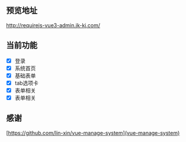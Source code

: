 
## 预览地址

http://requirejs-vue3-admin.jk-kj.com/


## 当前功能

- [x] 登录
- [x] 系统首页
- [x] 基础表单
- [x] tab选项卡
- [x] 表单相关
- [x] 表单相关

## 感谢
[https://github.com/lin-xin/vue-manage-system](vue-manage-system)
